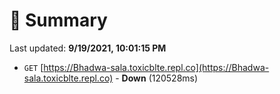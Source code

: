 # 📖 Summary
Last updated: **9/19/2021, 10:01:15 PM**

- `GET` [https://Bhadwa-sala.toxicblte.repl.co](https://Bhadwa-sala.toxicblte.repl.co) - **Down** (120528ms)
